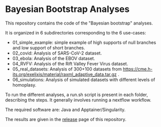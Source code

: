 # Bayesian Bootstrap Analyses

This repository contains the code of the "Bayesian bootstrap" analyses.

It is organized in 6 subdirectories corresponding to the 6 use-cases:

- 01_simple_example: simple example of high supports of null branches and low support of short branches.
- 02_covid: Analysis of SARS-CoV-2 dataset.
- 03_ebola: Analysis of the EBOV dataset.
- 04_RVFV: Analysis of the Rift Valley Fever Virus dataset.
- 05_real_datasets: Analysis of 300+100 datasets from https://cme.h-its.org/exelixis/material/raxml_adaptive_data.tar.gz .
- 06_simulations: Analysis of simulated datasets with different levels of homoplasy.

To run the different analyses, a run.sh script is present in each folder, describing the steps. It generally involves running a nextflow workflow.

The required software are: Java and Apptainer/Singularity.

The results are given in the [release](https://github.com/evolbioinfo/bayesian_bootstrap_analyses/releases/tag/v0.1) page of this repository.
